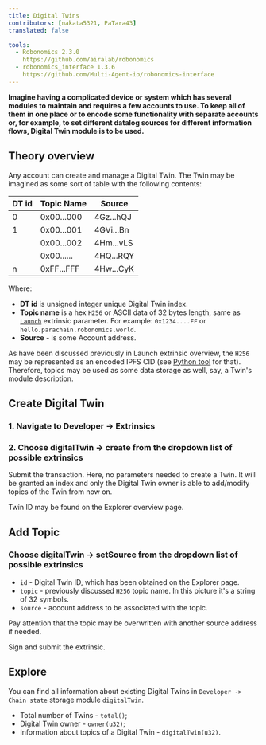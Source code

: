 ```yaml
---
title: Digital Twins
contributors: [nakata5321, PaTara43]
translated: false

tools:   
  - Robonomics 2.3.0
    https://github.com/airalab/robonomics
  - robonomics_interface 1.3.6
    https://github.com/Multi-Agent-io/robonomics-interface
---
```

  
**Imagine having a complicated device or system which has several modules to maintain and requires a few accounts to use.
To keep all of them in one place or to encode some functionality with separate accounts or, for example, to set different datalog 
sources for different information flows, Digital Twin module is to be used.**

## Theory overview
Any account can create and manage a Digital Twin. The Twin may be imagined as some sort of table with the following
contents:

| DT id  | Topic Name 	| Source    	|
|--------|------------	|-----------	|
| 0      | 0x00...000 	| 4Gz...hQJ 	|
| 1      | 0x00...001 	| 4GVi...Bn 	|
| 	      | 0x00...002 	| 4Hm...vLS 	|
| 	      | 0x00...... 	| 4HQ...RQY 	|
| n	  | 0xFF...FFF 	| 4Hw...CyK 	|


 Where:
* **DT id** is unsigned integer unique Digital Twin index.
* **Topic name** is a hex `H256` or ASCII data of 32 bytes length, same as [`Launch`](/docs/launch) extrinsic parameter. 
For example: `0x1234....FF` or  `hello.parachain.robonomics.world`.
* **Source** - is some Account address.

<robo-wiki-note type="note" title="Topics">

  As have been discussed previously in Launch extrinsic overview, the `H256` may be represented as an encoded IPFS CID (see
  [Python tool](https://multi-agent-io.github.io/robonomics-interface/modules.html#robonomicsinterface.utils.ipfs_qm_hash_to_32_bytes) for that).
  Therefore, topics may be used as some data storage as well, say, a Twin's module description.

</robo-wiki-note>


## Create Digital Twin

### 1. Navigate to Developer -> Extrinsics

<robo-wiki-picture src="digital-twin/extrinsics.jpg" />

### 2. Choose digitalTwin -> create from the dropdown list of possible extrinsics

<robo-wiki-picture src="digital-twin/twin-create.jpg" />

Submit the transaction. Here, no parameters needed to create a Twin. It will be granted an index and only the Digital
Twin owner is able to add/modify topics of the Twin from now on.

Twin ID may be found on the Explorer overview page.

<robo-wiki-picture src="digital-twin/create-log.jpg" />

## Add Topic

### Choose digitalTwin -> setSource from the dropdown list of possible extrinsics

<robo-wiki-picture src="digital-twin/set-topic.jpg" />

* `id` - Digital Twin ID, which has been obtained on the Explorer page.
* `topic` - previously discussed `H256` topic name. In this picture it's a string of 32 symbols.
* `source` - account address to be associated with the topic.

<robo-wiki-note type="note" title="Overwrite">

  Pay attention that the topic may be overwritten with another source address if needed.

</robo-wiki-note>

Sign and submit the extrinsic.

## Explore

You can find all information about existing Digital Twins in `Developer -> Chain state` storage module `digitalTwin`.

- Total number of Twins - `total()`;
- Digital Twin owner - `owner(u32)`;
- Information about topics of a Digital Twin - `digitalTwin(u32)`.

<robo-wiki-picture src="digital-twin/chain-state.jpg" />
